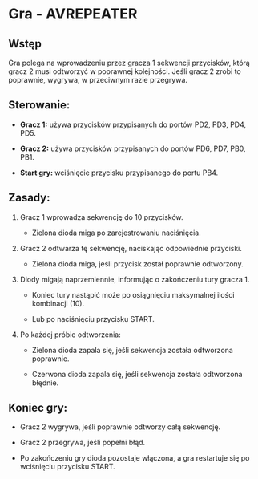 
# Gra - AVREPEATER

  

## Wstęp

Gra polega na wprowadzeniu przez gracza 1 sekwencji przycisków, którą gracz 2 musi odtworzyć w poprawnej kolejności. Jeśli gracz 2 zrobi to poprawnie, wygrywa, w przeciwnym razie przegrywa.

  

## Sterowanie:

- **Gracz 1:** używa przycisków przypisanych do portów PD2, PD3, PD4, PD5.

- **Gracz 2:** używa przycisków przypisanych do portów PD6, PD7, PB0, PB1.

- **Start gry:** wciśnięcie przycisku przypisanego do portu PB4.

  

## Zasady:

1. Gracz 1 wprowadza sekwencję do 10 przycisków.

   - Zielona dioda miga po zarejestrowaniu naciśnięcia.

2. Gracz 2 odtwarza tę sekwencję, naciskając odpowiednie przyciski.

	- Zielona dioda miga, jeśli przycisk został poprawnie odtworzony.

3. Diody migają naprzemiennie, informując o zakończeniu tury gracza 1.

	- Koniec tury nastąpić może po osiągnięciu maksymalnej ilości kombinacji (10).

	- Lub po naciśnięciu przycisku START.

4. Po każdej próbie odtworzenia:

	- Zielona dioda zapala się, jeśli sekwencja została odtworzona poprawnie.

	- Czerwona dioda zapala się, jeśli sekwencja została odtworzona błędnie.



## Koniec gry:

- Gracz 2 wygrywa, jeśli poprawnie odtworzy całą sekwencję.

- Gracz 2 przegrywa, jeśli popełni błąd.

- Po zakończeniu gry dioda pozostaje włączona, a gra restartuje się po wciśnięciu przycisku START.
